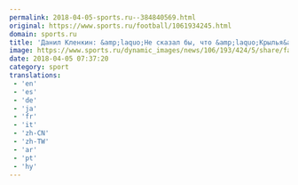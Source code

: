 ```yaml
---
permalink: 2018-04-05-sports.ru--384840569.html
original: https://www.sports.ru/football/1061934245.html
domain: sports.ru
title: 'Данил Кленкин: &amp;laquo;Не сказал бы, что &amp;laquo;Крылья&amp;raquo; сыграли против &amp;laquo;Спартака&amp;raquo; трусливо&amp;raquo;'
image: https://www.sports.ru/dynamic_images/news/106/193/424/5/share/fa2382.png
date: 2018-04-05 07:37:20
category: sport
translations: 
 - 'en'
 - 'es'
 - 'de'
 - 'ja'
 - 'fr'
 - 'it'
 - 'zh-CN'
 - 'zh-TW'
 - 'ar'
 - 'pt'
 - 'hy'
---
```


